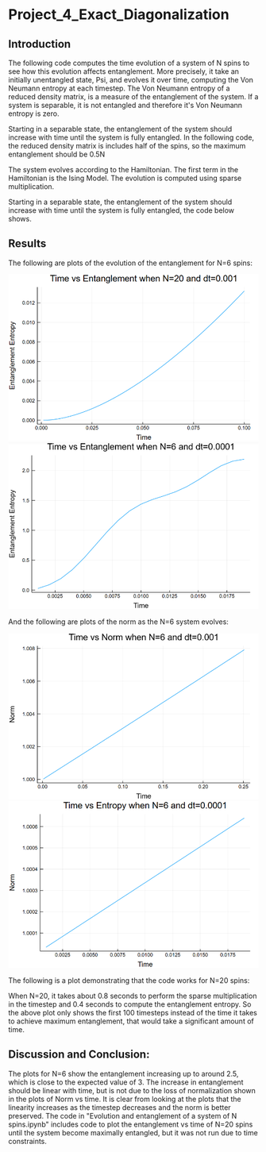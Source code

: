 # Project_4_Exact_Diagonalization

## Introduction

The following code computes the time evolution of a system of N spins to see how this evolution affects entanglement. More precisely, it take an initially unentangled state, Psi, and evolves it over time, computing the Von Neumann entropy at each timestep. The Von Neumann entropy of a reduced density matrix, is a measure of the entanglement of the system. If a system is separable, it is not entangled and therefore it's Von Neumann entropy is zero.

Starting in a separable state, the entanglement of the system should increase with time until the system is fully entangled. In the following code, the reduced density matrix is includes half of the spins, so the maximum entanglement should be 0.5N

The system evolves according to the Hamiltonian. The first term in the Hamiltonian is the Ising Model. The evolution is computed using sparse multiplication.

Starting in a separable state, the entanglement of the system should increase with time until the system is fully entangled, the code below shows.

## Results

The following are plots of the evolution of the entanglement for N=6 spins:

![](https://raw.githubusercontent.com/CourtA96/Project_4_Exact_Diagonalization/master/Time%20vs%20Entanglement%20N%2020%20dt%200.001.png)
![](https://raw.githubusercontent.com/CourtA96/Project_4_Exact_Diagonalization/master/Time%20vs%20Entanglement%20N%206%20dt%200.0001.png)

And the following are plots of the norm as the N=6 system evolves:

![](https://raw.githubusercontent.com/CourtA96/Project_4_Exact_Diagonalization/master/Time%20vs%20Norm%20N%206%20dt%200.001.png)
![](https://raw.githubusercontent.com/CourtA96/Project_4_Exact_Diagonalization/master/Time%20vs%20Norm%20N%206%20dt%200.0001.png)

The following is a plot demonstrating that the code works for N=20 spins:

When N=20, it takes about 0.8 seconds to perform the sparse multiplication in the timestep and 0.4 seconds to compute the entanglement entropy. So the above plot only shows the first 100 timesteps instead of the time it takes to achieve maximum entanglement, that would take a significant amount of time.

## Discussion and Conclusion:

The plots for N=6 show the entanglement increasing up to around 2.5, which is close to the expected value of 3. The increase in entanglement should be linear with time, but is  not due to the loss of normalization shown in the plots of Norm vs time. It is clear from looking at the plots that the linearity increases as the timestep decreases and the norm is better preserved. The code in "Evolution and entanglement of a system of N spins.ipynb" includes code to plot the entanglement vs time of N=20 spins until the system become maximally entangled, but it was not run due to time constraints.
